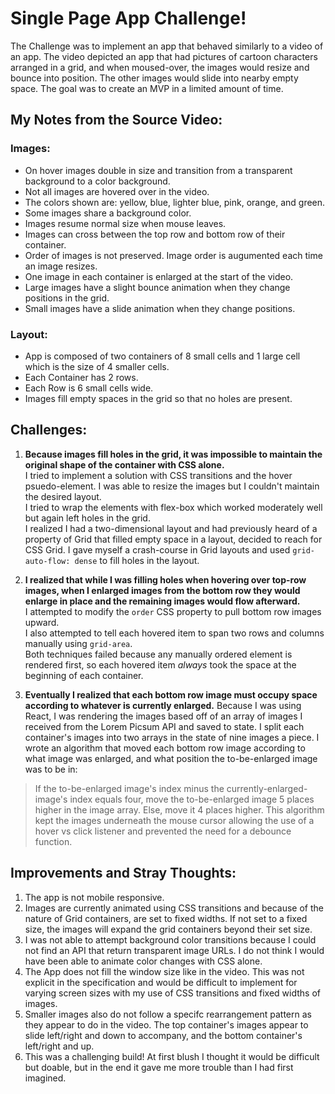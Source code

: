 # Single Page App Challenge!

The Challenge was to implement an app that behaved similarly to a video of an app. The video depicted an app that had pictures of cartoon characters arranged in a grid, and when moused-over, the images would resize and bounce into position. The other images would slide into nearby empty space. The goal was to create an MVP in a limited amount of time.

## My Notes from the Source Video:

### Images: 
* On hover images double in size and transition from a transparent background to a color background.
* Not all images are hovered over in the video.
* The colors shown are: yellow, blue, lighter blue, pink, orange, and green.
* Some images share a background color.
* Images resume normal size when mouse leaves.
* Images can cross between the top row and bottom row of their container.
* Order of images is not preserved. Image order is augumented each time an image resizes.
* One image in each container is enlarged at the start of the video.
* Large images have a slight bounce animation when they change positions in the grid.
* Small images have a slide animation when they change positions.

### Layout:
* App is composed of two containers of 8 small cells and 1 large cell which is the size of 4 smaller cells.
* Each Container has 2 rows.
* Each Row is 6 small cells wide.
* Images fill empty spaces in the grid so that no holes are present.

## Challenges:

1. **Because images fill holes in the grid, it was impossible to maintain the original shape of the container with CSS alone.**  
  I tried to implement a solution with CSS transitions and the hover psuedo-element. I was able to resize the images but I couldn't maintain the desired layout.  
  I tried to wrap the elements with flex-box which worked moderately well but again left holes in the grid.  
  I realized I had a two-dimensional layout and had previously heard of a property of Grid that filled empty space in a layout, decided to reach for CSS Grid. I gave myself a crash-course in Grid layouts and used `grid-auto-flow: dense` to fill holes in the layout.  
  
1. **I realized that while I was filling holes when hovering over top-row images, when I enlarged images from the bottom row they would enlarge in place and the remaining images would flow afterward.**  
  I attempted to modify the `order` CSS property to pull bottom row images upward.  
  I also attempted to tell each hovered item to span two rows and columns manually using `grid-area`.  
  Both techniques failed because any manually ordered element is rendered first, so each hovered item _always_ took the space at the beginning of each container.  
  
1. **Eventually I realized that each bottom row image must occupy space according to whatever is currently enlarged.**
  Because I was using React, I was rendering the images based off of an array of images I received from the Lorem Picsum API and saved to state. I split each container's images into two arrays in the state of nine images a piece.
  I wrote an algorithm that moved each bottom row image according to what image was enlarged, and what position the to-be-enlarged image was to be in:
  >If the to-be-enlarged image's index minus the currently-enlarged-image's index equals four,
  > move the to-be-enlarged image 5 places higher in the image array. 
  >Else, move it 4 places higher.
  This algorithm kept the images underneath the mouse cursor allowing the use of a hover vs click listener and prevented the need for a debounce function.
  
## Improvements and Stray Thoughts:

1. The app is not mobile responsive.
1. Images are currently animated using CSS transitions and because of the nature of Grid containers, are set to fixed widths. If not set to a fixed size, the images will expand the grid containers beyond their set size.
1. I was not able to attempt background color transitions because I could not find an API that return transparent image URLs. I do not think I would have been able to animate color changes with CSS alone.
1. The App does not fill the window size like in the video. This was not explicit in the specification and would be difficult to implement for varying screen sizes with my use of CSS transitions and fixed widths of images.
1. Smaller images also do not follow a specifc rearrangement pattern as they appear to do in the video. The top container's images appear to slide left/right and down to accompany, and the bottom container's left/right and up.
1. This was a challenging build! At first blush I thought it would be difficult but doable, but in the end it gave me more trouble than I had first imagined.
